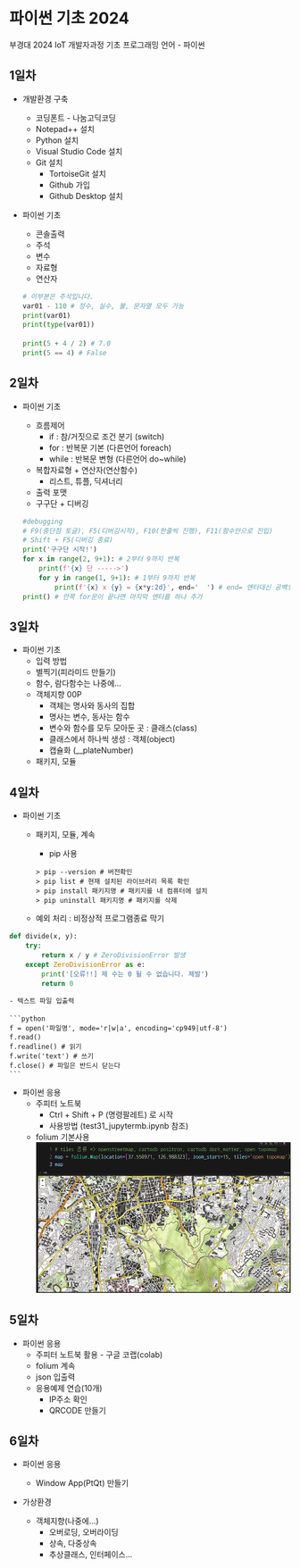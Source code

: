 # 파이썬 기초 2024
부경대 2024 IoT 개발자과정 기초 프로그래밍 언어 - 파이썬

## 1일차
- 개발환경 구축
    - 코딩폰트 - 나눔고딕코딩
    - Notepad++ 설치
    - Python 설치
    - Visual Studio Code 설치
    - Git 설치
        - TortoiseGit 설치
        - Github 가입
        - Github Desktop 설치

- 파이썬 기초
    - 콘솔출력
    - 주석    
    - 변수
    - 자료형
    - 연산자



    ```python
    # 이부분은 주석입니다.
    var01 - 110 # 정수, 실수, 불, 문자열 모두 가능
    print(var01)
    print(type(var01))

    print(5 + 4 / 2) # 7.0
    print(5 == 4) # False
    ```

## 2일차
- 파이썬 기초
    - 흐름제어
        - if : 참/거짓으로 조건 분기 (switch)
        - for : 반복문 기본 (다른언어 foreach)
        - while : 반복문 변형 (다른언어 do~while)
    - 복합자료형 + 연산자(연산함수)
        - 리스트, 튜플, 딕셔너리
    - 출력 포맷
    - 구구단 + 디버깅

    ```python
    #debugging
    # F9(중단점 토글), F5(디버깅시작), F10(한줄씩 진행), F11(함수안으로 진입)
    # Shift + F5(디버깅 종료)
    print('구구단 시작!')
    for x in range(2, 9+1): # 2부터 9까지 반복
        print(f'{x} 단 ----->')
        for y in range(1, 9+1): # 1부터 9까지 반복
            print(f'{x} x {y} = {x*y:2d}', end='  ') # end= 엔터대신 공백으로 변경
    print() # 안쪽 for문이 끝나면 마지막 엔터를 하나 추가
    ```

## 3일차
- 파이썬 기초
    - 입력 방법
    - 별찍기(피라미드 만들기)
    - 함수, 람다함수는 나중에...
    - 객체지향 00P
        - 객체는 명사와 동사의 집합
        - 명사는 변수, 동사는 함수
        - 변수와 함수를 모두 모아둔 곳 : 클래스(class)
        - 클래스에서 하나씩 생성 : 객체(object)
        - 캡슐화 (__plateNumber)
    - 패키지, 모듈

## 4일차
- 파이썬 기초
    - 패키지, 모듈, 계속
        - pip 사용

        ```shell
        > pip --version # 버전확인
        > pip list # 현재 설치된 라이브러리 목록 확인
        > pip install 패키지명 # 패키지를 내 컴퓨터에 설치
        > pip uninstall 패키지명 # 패키지를 삭제
        ```
    - 예외 처리 : 비정상적 프로그램종료 막기

```python
def divide(x, y):
    try:
        return x / y # ZeroDivisionError 발생
    except ZeroDivisionError as e:
        print('[오류!!] 제 수는 0 될 수 없습니다. 제발')
        return 0
```
    - 텍스트 파일 입출력

    ```python
    f = open('파일명', mode='r|w|a', encoding='cp949|utf-8')
    f.read()
    f.readline() # 읽기
    f.write('text') # 쓰기
    f.close() # 파일은 반드시 닫는다
    ```
- 파이썬 응용
    - 주피터 노트북
        - Ctrl + Shift + P (명령팔레트) 로 시작
        - 사용방법 (test31_jupytermb.ipynb 참조)
    - folium 기본사용
    ![folium사용법](https://raw.githubusercontent.com/MsgIsJmt/basic-python-2024/359a16d0ed3158a0b0bf18d8637d1491035c307a/images/Image20240201172037.png)

## 5일차
- 파이썬 응용
    - 주피터 노트북 활용 - 구글 코랩(colab)
    - folium 계속
    - json 입출력
    - 응용예제 연습(10개)
        - IP주소 확인
        - QRCODE 만들기

## 6일차
- 파이썬 응용
     - Window App(PtQt) 만들기

- 가상환경






    - 객체지향(나중에...)
        - 오버로딩, 오버라이딩
        - 상속, 다중상속
        - 추상클래스, 인터페이스...


